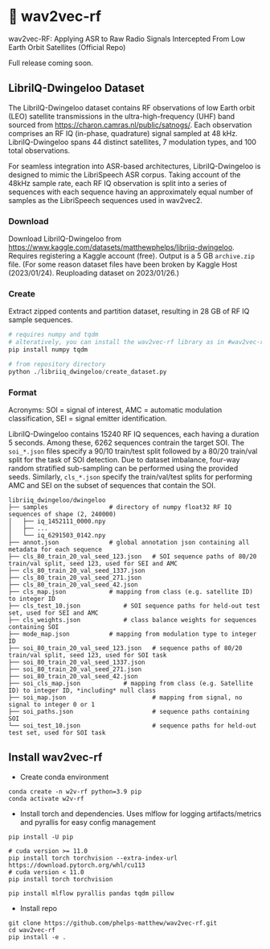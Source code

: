 # 📡 wav2vec-rf
wav2vec-RF: Applying ASR to Raw Radio Signals Intercepted From Low Earth Orbit Satellites (Official Repo)

Full release coming soon.


## LibriIQ-Dwingeloo Dataset
The LibriIQ-Dwingeloo dataset contains RF observations of low Earth orbit (LEO) satellite transmissions in the ultra-high-frequency (UHF) band sourced from https://charon.camras.nl/public/satnogs/. Each observation comprises an RF IQ (in-phase, quadrature) signal sampled at 48 kHz. LibriIQ-Dwingeloo spans 44 distinct satellites, 7 modulation types, and 100 total observations.

For seamless integration into ASR-based architectures, LibriIQ-Dwingeloo is designed to mimic the LibriSpeech ASR corpus. Taking account of the 48kHz sample rate, each RF IQ observation is split into a series of sequences with each sequence having an approximately equal number of samples as the LibriSpeech sequences used in wav2vec2.

### Download
Download LibriIQ-Dwingeloo from https://www.kaggle.com/datasets/matthewphelps/libriiq-dwingeloo. Requires registering a Kaggle account (free). Output is a 5 GB `archive.zip` file. (For some reason dataset files have been broken by Kaggle Host (2023/01/24). Reuploading dataset on 2023/01/26.)

### Create
Extract zipped contents and partition dataset, resulting in 28 GB of RF IQ sample sequences.
```python
# requires numpy and tqdm
# alteratively, you can install the wav2vec-rf library as in #wav2vec-rf Installation
pip install numpy tqdm

# from repository directory
python ./libriiq_dwingeloo/create_dataset.py
```

### Format
Acronyms: SOI = signal of interest, AMC = automatic modulation classification, SEI = signal emitter identification.

LibriIQ-Dwingeloo contains 15240 RF IQ sequences, each having a duration 5 seconds. Among these, 6262 sequences contrain the target SOI. The `soi_*.json` files specify a 90/10 train/test split followed by a 80/20 train/val split for the task of SOI detection. Due to dataset imbalance, four-way random stratified sub-sampling can be performed using the provided seeds. Similarly, `cls_*.json` specify the train/val/test splits for performing AMC and SEI on the subset of sequences that contain the SOI.
```
libriiq_dwingeloo/dwingeloo
├── samples  				# directory of numpy float32 RF IQ sequences of shape (2, 240000)
│   ├── iq_1452111_0000.npy
│   ├── ...
│   └── iq_6291503_0142.npy
├── annot.json  			# global annotation json containing all metadata for each sequence
├── cls_80_train_20_val_seed_123.json   # SOI sequence paths of 80/20 train/val split, seed 123, used for SEI and AMC
├── cls_80_train_20_val_seed_1337.json
├── cls_80_train_20_val_seed_271.json
├── cls_80_train_20_val_seed_42.json
├── cls_map.json  			# mapping from class (e.g. satellite ID) to integer ID
├── cls_test_10.json  			# SOI sequence paths for held-out test set, used for SEI and AMC
├── cls_weights.json  			# class balance weights for sequences containing SOI
├── mode_map.json  			# mapping from modulation type to integer ID
├── soi_80_train_20_val_seed_123.json   # sequence paths of 80/20 train/val split, seed 123, used for SOI task
├── soi_80_train_20_val_seed_1337.json
├── soi_80_train_20_val_seed_271.json
├── soi_80_train_20_val_seed_42.json
├── soi_cls_map.json  			# mapping from class (e.g. Satellite ID) to integer ID, *including* null class
├── soi_map.json                        # mapping from signal, no signal to integer 0 or 1
├── soi_paths.json                      # sequence paths containing SOI
└── soi_test_10.json                    # sequence paths for held-out test set, used for SOI task
```

## Install wav2vec-rf
* Create conda environment
```
conda create -n w2v-rf python=3.9 pip
conda activate w2v-rf
```
* Install torch and dependencies. Uses mlflow for logging artifacts/metrics and pyrallis for easy config management
```
pip install -U pip

# cuda version >= 11.0
pip install torch torchvision --extra-index-url https://download.pytorch.org/whl/cu113
# cuda version < 11.0
pip install torch torchvision

pip install mlflow pyrallis pandas tqdm pillow
```

* Install repo
```
git clone https://github.com/phelps-matthew/wav2vec-rf.git
cd wav2vec-rf
pip install -e .
```
